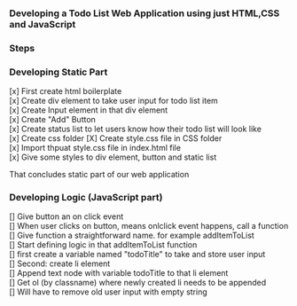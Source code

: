 ### Developing a Todo List Web Application using just HTML,CSS and JavaScript  

### Steps    

### Developing  Static Part  


[x] First create html boilerplate  
[x] Create div element to take user input for todo list item  
[x] Create Input element in that div element   
[x] Create "Add" Button   
[x] Create status list to let users know how their todo list will look like  
[x] Create css folder
[X] Create style.css file in CSS folder  
[x] Import thpuat style.css file in index.html file  
[x] Give some styles to div element, button and static list  

That concludes static part of our web application    

### Developing Logic (JavaScript part)  
  
  [] Give button an on click event  
  [] When user clicks on button, means onlclick event happens, call a function  
  [] Give function a straightforward name. for example addItemToList  
  [] Start defining logic in that addItemToList function  
  [] first create a variable named "todoTitle" to take and store user input  
  [] Second: create li element  
  [] Append text node with variable todoTitle to that li element  
  [] Get ol (by classname) where newly created li needs to be appended  
  [] Will have to remove old user input with empty string




 
